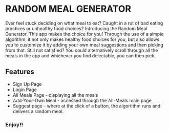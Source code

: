 # RANDOM MEAL GENERATOR

Ever feel stuck deciding on what meal to eat? Caught in a rut of bad eating practices or unhealthy food choices?
Introducing the Random Meal Generator.
This app makes the choice for you! Through the use of a simple algorithm, it not only makes healthy food choices for you, 
but also allows you to customize it by adding your own meal suggestions and then picking from that.
Still not satisfied? You could alternatively scroll through all the meals in the app and whichever you find delectable,
you can then pick. 

## Features

* Sign Up Page
* Login Page
* All Meals Page - displaying all the meals
* Add-Your-Own Meal - accessed through the All-Meals main page
* Suggest page - where at the click of a button, the algortithm runs and delivers a random meal.

### Enjoy!!

